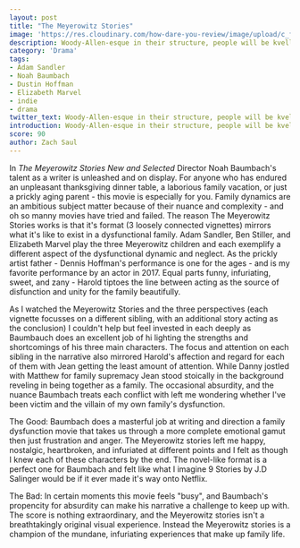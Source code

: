 ```yaml
---
layout: post
title: "The Meyerowitz Stories"
image: 'https://res.cloudinary.com/how-dare-you-review/image/upload/c_fill,h_399,w_760/v1529128791/meyerowitz.jpg'
description: Woody-Allen-esque in their structure, people will be kvelling over Baumbach's newest vignettes. 
category: 'Drama'
tags: 
- Adam Sandler
- Noah Baumbach
- Dustin Hoffman
- Elizabeth Marvel
- indie
- drama
twitter_text: Woody-Allen-esque in their structure, people will be kvelling over Baumbach's newest vignettes.   
introduction: Woody-Allen-esque in their structure, people will be kvelling over Baumbach's newest vignettes. 
score: 90
author: Zach Saul 
---
```


In *The Meyerowitz Stories New and Selected* Director Noah Baumbach's talent as a writer is unleashed and on display. For anyone who has endured an unpleasant thanksgiving dinner table, a laborious family vacation, or just a prickly aging parent - this movie is especially for you. Family dynamics are an ambitious subject matter because of their nuance and complexity - and oh so manny movies have tried and failed. The reason The Meyerowitz Stories works is that it's format (3 loosely connected vignettes) mirrors what it's like to exist in a dysfunctional family. Adam Sandler, Ben Stiller, and Elizabeth Marvel play the three Meyerowitz children and each exemplify a different aspect of the dysfunctional dynamic and neglect. As the prickly artist father - Dennis Hoffman's performance is one for the ages - and is my favorite performance by an actor in 2017. Equal parts funny, infuriating, sweet, and zany  - Harold tiptoes the line between acting as the source of disfunction and unity for the family beautifully.

As I watched the Meyerowitz Stories and the three perspectives (each vignette focusses on a different sibling, with an additional story acting as the conclusion) I couldn't help but feel invested in each deeply as Baumbauch does an excellent job of hi lighting the strengths and shortcomings of his three main characters. The focus and attention on each sibling in the narrative also mirrored Harold's affection and regard for each of them with Jean getting the least amount of attention. While Danny jostled with Matthew for family supremacy Jean stood stoically in the background reveling in being together as a family. The occasional absurdity, and the nuance Baumbach treats each conflict with left me wondering whether I've been victim and the villain of my own family's dysfunction.

The Good: Baumbach does a masterful job at writing and direction a family dysfunction movie that takes us through a more complete emotional gamut then just frustration and anger. The Meyerowitz stories left me happy, nostalgic, heartbroken, and infuriated at different points and I felt as though I knew each of these characters by the end.  The novel-like format is a perfect one for Baumbach and felt like what I imagine 9 Stories by J.D Salinger would be if it ever made it's way onto Netflix.

The Bad: In certain moments this movie feels "busy", and Baumbach's propencity for absurdity can make his narrative a challenge to keep up with. The score is nothing extraordinary, and the Meyerowitz stories isn't a breathtakingly original visual experience. Instead the Meyerowitz stories is a champion of the mundane, infuriating experiences that make up family life.   